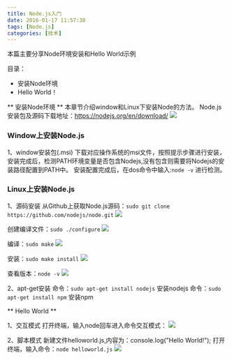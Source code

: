 ```yaml
---
title: Node.js入门
date: 2016-01-17 11:57:38
tags: [Node.js]
categories: [技术]
---
```

本篇主要分享Node环境安装和Hello World示例
<!--more-->
目录：
* 安装Node环境
* Hello World！

** 安装Node环境 **
本章节介绍window和Linux下安装Node的方法。
Node.js安装包及源码下载地址：https://nodejs.org/en/download/
![](http://7xqlat.com1.z0.glb.clouddn.com/nodejs_install_soft_01.png)

### Window上安装Node.js
1、window安装包(.msi)
下载对应操作系统的msi文件，按照提示步骤进行安装，安装完成后，检测PATH环境变量是否包含Nodejs,没有包含则需要将Nodejs的安装路径配置到PATH中。
安装配置完成后，在dos命令中输入:`node -v` 进行检测。

### Linux上安装Node.js
1、源码安装  <!-- 需要安装Git，没有安装请先安装Git：`sudo apt-get install git` -->
从Github上获取Node.js源码：`sudo git clone https://github.com/nodejs/node.git`
![](http://7xqlat.com1.z0.glb.clouddn.com/nodejs_install_soft_02.png)

创建编译文件：`sudo ./configure`
![](http://7xqlat.com1.z0.glb.clouddn.com/nodejs_install_soft_03.png)

编译：`sudo make`
![](http://7xqlat.com1.z0.glb.clouddn.com/nodejs_install_soft_04.png)

安装：`sudo make install`
![](http://7xqlat.com1.z0.glb.clouddn.com/nodejs_install_soft_05.png)

查看版本：`node -v`
![](http://7xqlat.com1.z0.glb.clouddn.com/nodejs_install_soft_06.png)

2、apt-get安装
命令：`sudo apt-get install nodejs` 安装nodejs
命令：`sudo apt-get install npm` 安装npm

<!--
普通安装：sudo apt-get install 软件名称
修复安装：sudo apt-get -f install 软件名称
重新安装：sudo apt-get --reinstall install 软件名称

移除卸载：sudo apt-get remove 软件名称
清除卸载：sudo apt-get --purge remove 软件名称
          sudo apt-get purge 软件名称 (同时清除配置信息)

查看所有安装的包：dpkg-query -l
查看指定软件：dpkg-query -l 软件名称
-->

** Hello World **

1、交互模式
打开终端，输入node回车进入命令交互模式：
![](http://7xqlat.com1.z0.glb.clouddn.com/nodejs_install_soft_07.png)

2、脚本模式
新建文件helloworld.js,内容为：console.log("Hello World!");
打开终端，输入命令：`node helloworld.js`
![](http://7xqlat.com1.z0.glb.clouddn.com/nodejs_install_soft_08.png)
